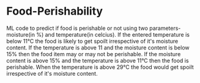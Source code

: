 # Food-Perishability
ML code to predict if food is perishable or not using two parameters-moisture(in %) and temperature(in celcius).
If the entered temperature is below 11°C the food is likely to get spoilt irrespective of it's moisture content.
If the temperature is above 11 and the moisture content is below 15% then the food item may or may not be perishable.
If the moisture content is above 15% and the temperature is above 11°C then the food is perishable.
When the temperature is above 29°C the food would get spoilt irrespective of it's moisture content.
